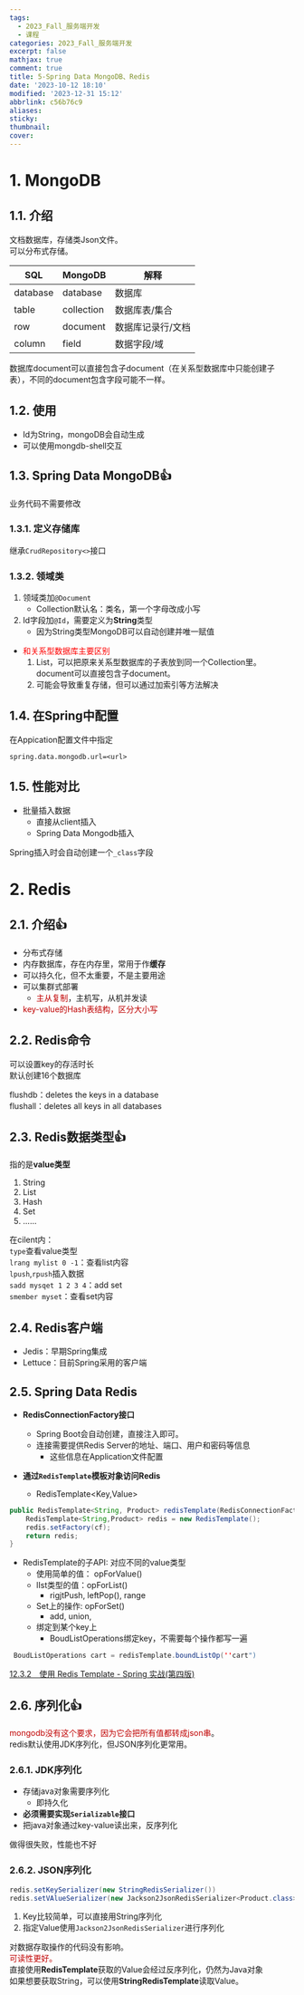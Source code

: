 ```yaml
---
tags:
  - 2023_Fall_服务端开发
  - 课程
categories: 2023_Fall_服务端开发
excerpt: false
mathjax: true
comment: true
title: 5-Spring Data MongoDB、Redis
date: '2023-10-12 18:10'
modified: '2023-12-31 15:12'
abbrlink: c56b76c9
aliases:
sticky:
thumbnail:
cover:
---
```


# 1. MongoDB

## 1.1. 介绍

文档数据库，存储类Json文件。  
可以分布式存储。

|  SQL   | MongoDB    |解释     |
| --- | --- | --- |
|  database   |database     |  数据库   |
|  table   |  collection   |  数据库表/集合   |
|  row   |  document   |   数据库记录行/文档  |
|   column  |  field   |  数据字段/域   |

数据库document可以直接包含子document（在关系型数据库中只能创建子表），不同的document包含字段可能不一样。

## 1.2. 使用

- Id为String，mongoDB会自动生成
- 可以使用mongdb-shell交互

## 1.3. Spring Data MongoDB👍

业务代码不需要修改

### 1.3.1. 定义存储库

继承`CrudRepository<>`接口

### 1.3.2. 领域类

1. 领域类加`@Document`
	- Collection默认名：类名，第一个字母改成小写
2. Id字段加`@Id`，需要定义为**String**类型
	- 因为String类型MongoDB可以自动创建并唯一赋值

- <font color="#ff0000">和关系型数据库主要区别</font>
	1. List，可以把原来关系型数据库的子表放到同一个Collection里。document可以直接包含子document。
	2. 可能会导致重复存储，但可以通过加索引等方法解决

## 1.4. 在Spring中配置

在Appication配置文件中指定

`spring.data.mongodb.url=<url>`

## 1.5. 性能对比

- 批量插入数据
	- 直接从client插入
	- Spring Data Mongodb插入

Spring插入时会自动创建一个`_class`字段

# 2. Redis

## 2.1. 介绍👍

- 分布式存储
- 内存数据库，存在内存里，常用于作**缓存**
- 可以持久化，但不太重要，不是主要用途
- 可以集群式部署
	- <font color="#c00000">主从复制</font>，主机写，从机并发读
- <font color="#c00000">key-value的Hash表结构，区分大小写</font>

## 2.2. Redis命令

可以设置key的存活时长  
默认创建16个数据库

flushdb：deletes the keys in a database  
flushall：deletes all keys in all databases

## 2.3. Redis数据类型👍

指的是**value类型**

1. String
2. List
3. Hash
4. Set
5. ......

在cilent内：  
`type`查看value类型  
`lrang mylist 0 -1`：查看list内容  
`lpush`,`rpush`插入数据  
`sadd mysqet 1 2 3 4`：add set  
`smember myset`：查看set内容

## 2.4. Redis客户端

- Jedis：早期Spring集成
- Lettuce：目前Spring采用的客户端

## 2.5. Spring Data Redis

- **RedisConnectionFactory接口**
	- Spring Boot会自动创建，直接注入即可。
	- 连接需要提供Redis Server的地址、端口、用户和密码等信息
		- 这些信息在Application文件配置

- **通过`RedisTemplate`模板对象访问Redis**
	- RedisTemplate<Key,Value>

```java
public RedisTemplate<String, Product> redisTemplate(RedisConnectionFactory cf){
	RedisTemplate<String,Product> redis = new RedisTemplate();
	redis.setFactory(cf);
	return redis;
}
```

- RedisTemplate的子API: 对应不同的value类型
	- 使用简单的值： opForValue()
	- lIst类型的值：opForList()
		- rigjtPush, leftPop(), range
	- Set上的操作: opForSet()
		- add, union,
	- 绑定到某个key上
		- BoudListOperations绑定key，不需要每个操作都写一遍

```java
 BoudListOperations cart = redisTemplate.boundListOp(''cart")
```

[12.3.2　使用 Redis Template - Spring 实战(第四版)](https://potoyang.gitbook.io/spring-in-action-v4/untitled-6/untitled-1/12.3.2-shi-yong-redis-template)

## 2.6. 序列化👍

<font color="#c00000">mongodb没有这个要求，因为它会把所有值都转成json串</font>。  
redis默认使用JDK序列化，但JSON序列化更常用。

### 2.6.1. JDK序列化

- 存储java对象需要序列化
	- 即持久化
- **必须需要实现`Serializable`接口**
- 把java对象通过key-value读出来，反序列化

做得很失败，性能也不好

### 2.6.2. JSON序列化

```java
redis.setKeySerializer(new StringRedisSerializer())
redis.setVAlueSerializer(new Jackson2JsonRedisSerializer<Product.class>)
```

1. Key比较简单，可以直接用String序列化
2. 指定Value使用`Jackson2JsonRedisSerializer`进行序列化

对数据存取操作的代码没有影响。  
<font color="#c00000">可读性更好。 </font>  
直接使用**RedisTemplate**获取的Value会经过反序列化，仍然为Java对象  
如果想要获取String，可以使用**StringRedisTemplate**读取Value。
